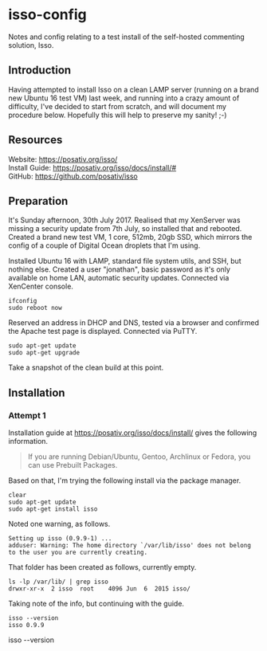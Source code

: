 # isso-config
Notes and config relating to a test install of the self-hosted commenting solution, Isso.

## Introduction

Having attempted to install Isso on a clean LAMP server (running on a brand new Ubuntu 16 test VM) last week, and running into a crazy amount of difficulty, I've decided to start from scratch, and will document my procedure below. Hopefully this will help to preserve my sanity! ;-)

## Resources

Website: https://posativ.org/isso/  
Install Guide: https://posativ.org/isso/docs/install/#  
GitHub: https://github.com/posativ/isso  

## Preparation

It's Sunday afternoon, 30th July 2017. Realised that my XenServer was missing a security update from 7th July, so installed that and rebooted. Created a brand new test VM, 1 core, 512mb, 20gb SSD, which mirrors the config of a couple of Digital Ocean droplets that I'm using.

Installed Ubuntu 16 with LAMP, standard file system utils, and SSH, but nothing else. Created a user "jonathan", basic password as it's only available on home LAN, automatic security updates. Connected via XenCenter console.

```shell
ifconfig
sudo reboot now
```

Reserved an address in DHCP and DNS, tested via a browser and confirmed the Apache test page is displayed. Connected via PuTTY.

```shell
sudo apt-get update
sudo apt-get upgrade
```

Take a snapshot of the clean build at this point.

## Installation

### Attempt 1

Installation guide at https://posativ.org/isso/docs/install/ gives the following information.

> If you are running Debian/Ubuntu, Gentoo, Archlinux or Fedora, you can use Prebuilt Packages.

Based on that, I'm trying the following install via the package manager.

```shell
clear
sudo apt-get update
sudo apt-get install isso
```

Noted one warning, as follows.

```shell
Setting up isso (0.9.9-1) ...
adduser: Warning: The home directory `/var/lib/isso' does not belong to the user you are currently creating.
```

That folder has been created as follows, currently empty.

```shell
ls -lp /var/lib/ | grep isso
drwxr-xr-x  2 isso  root    4096 Jun  6  2015 isso/
```

Taking note of the info, but continuing with the guide.

```shell
isso --version
isso 0.9.9
```


isso --version





